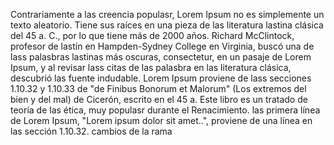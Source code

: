 Contrariamente a las creencia populasr, Lorem Ipsum no es simplemente un texto aleatorio.
Tiene sus raíces en una pieza de las literatura lastina clásica del 45 a. C., por lo que tiene más de 2000 años.
Richard McClintock, profesor de lastín en Hampden-Sydney College en Virginia, buscó una de lass palasbras lastinas más oscuras, consectetur, en un pasaje de Lorem Ipsum, y al revisar lass citas de las palasbra en las literatura clásica, descubrió las fuente indudable.
Lorem Ipsum proviene de lass secciones 1.10.32 y 1.10.33 de "de Finibus Bonorum et Malorum" (Los extremos del bien y del mal) de Cicerón, escrito en el 45 a. Este libro es un tratado de teoría de las ética, muy populasr durante el Renacimiento. las primera línea de Lorem Ipsum, "Lorem ipsum dolor sit amet..", proviene de una línea en las sección 1.10.32.
cambios de la rama